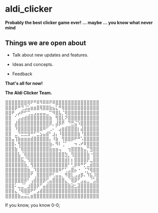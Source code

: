 # aldi_clicker 
**Probably the best clicker game ever!**
**... maybe**
**... you know what never mind**



## Things we are open about

* Talk about new updates and features.

* Ideas and concepts.

* Feedback

**That's all for now!**

**The Aldi Clicker Team.**


⣿⣿⣿⣿⣿⣿⣿⢿⠟⠛⠿⠻⠿⠿⠟⠿⣿⣿⣿⣿⣿⣿⣿⣿⣿⣿⣿⣿⣿⣿
⣿⣿⣿⡿⠛⢙⣨⣥⣶⣶⣿⢿⣿⣿⣷⣦⣅⠛⢿⣿⣿⣿⣿⣿⣿⣿⣿⣿⣿⣿
⣿⣿⠟⢀⡴⠟⠋⢉⣀⣠⣤⣤⣤⣀⠉⠻⣿⣧⡈⢿⣿⣿⣿⣿⣿⣿⣿⣿⣿⣿
⣿⣿⠀⠁⣠⣴⣾⣿⣿⣿⣿⣿⣿⣿⣷⠀⢻⣿⣇⠝⣿⣿⣿⣿⣿⣿⣿⣿⣿⣿
⣿⣿⠀⣼⣿⣿⣿⣿⣿⣿⣿⣿⣿⣿⡿⡀⣼⡿⠟⠀⠙⣛⣬⠱⣿⣿⣿⣿⣿⣿
⣿⣿⠀⠹⣿⣿⣿⣿⣿⣿⣿⣿⠿⠋⢀⠄⠁⣠⣶⣾⣿⣿⣿⡆⣼⣿⣿⣿⣿⣿
⣿⣿⠀⣀⠙⣛⣛⣻⠛⠋⣉⣢⣤⣾⠃⣰⡄⠸⣿⣿⣿⣿⣿⣷⠘⣿⣿⣿⣿⣿
⣿⣿⣤⢹⣷⣶⣶⣶⣾⣿⣿⣿⣿⣿⡄⠸⣷⠀⢻⣿⣿⡿⠟⠛⠡⣿⣿⣿⣿⣿
⣿⣿⣿⠄⢻⣿⣿⣿⣿⣿⣿⣿⣿⣿⣷⠄⠻⠇⢈⠁⠀⠀⠲⠠⠞⠿⣿⣿⣿⣿
⣿⣿⣿⣷⠈⢿⣿⣿⣿⣿⣿⣿⣿⣿⣷⣶⣶⢤⠀⠀⢲⣿⣿⣿⣷⣤⡉⣻⣿⣿
⣿⣿⣿⣿⣧⠈⢿⣿⣿⣿⣿⣿⣿⣿⣿⣿⣿⣿⣿⣳⡀⢻⣿⣿⣿⣿⣷⠐⣿⣿
⣿⣿⣿⣿⣿⣯⡈⢻⣿⣿⣿⣿⣿⣿⣿⣿⣿⣿⣿⣾⡇⡆⣿⣿⣿⣿⡟⣀⣿⣿
⣿⣿⣿⣿⣿⣿⣷⡀⢻⣿⣿⣿⣿⣿⣿⣿⣿⣿⣿⣿⠃⢃⡿⠿⠛⡋⣀⣾⣿⣿
⣿⣿⣿⣿⣿⣿⣿⣷⣀⠹⣿⣿⣿⣿⣿⣿⣿⠿⠋⢁⣠⣿⡦⠐⠀⢈⡙⢿⣿⣿
⣿⣿⣿⣿⣿⣿⣿⣿⠋⢀⣿⣿⣿⣿⠟⢃⣤⣤⡀⠻⣿⣇⣠⣴⡿⠄⠹⣧⡸⣿
⣿⣿⣿⣿⣿⣿⡿⠃⢠⣾⣿⣿⡿⢋⣤⣿⣿⣿⣿⣄⠈⢿⡿⠋⣠⣤⣀⠈⣡⣿
⣿⣿⣿⠅⣀⣈⠁⣰⣿⣿⡿⠋⣤⣾⣿⣿⣿⣿⣿⣿⣷⣵⣂⣽⣿⣿⣿⣿⣿⣿
⣿⣿⣿⣄⠘⢿⣿⣿⠟⠋⣠⣾⣿⣿⣿⣿⣿⣿⣿⣿⣿⣿⣿⣿⣿⣿⣿⣿⣿⣿
⣿⣿⣿⣿⣷⣤⣬⣅⣶⣿⣿⣿⣿⣿⣿⣿⣿⣿⣿⣿⣿⣿⣿⣿⣿⣿⣿⣿⣿⣿


If you know, you know 0-0;
